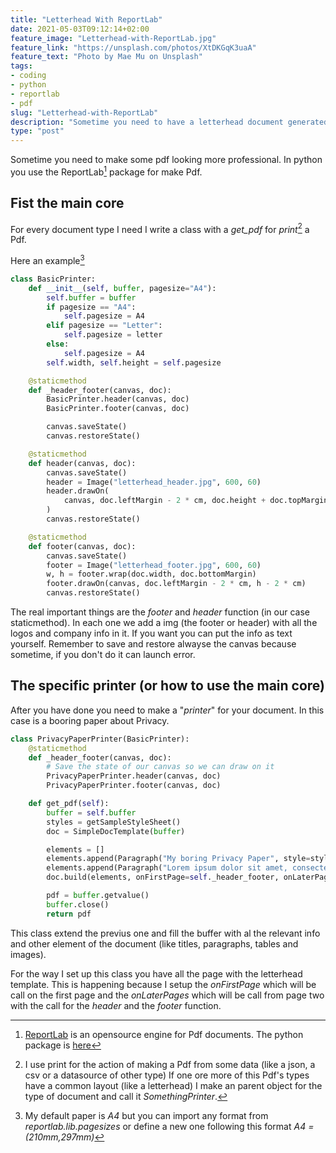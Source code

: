 ```yaml
---
title: "Letterhead With ReportLab"
date: 2021-05-03T09:12:14+02:00
feature_image: "Letterhead-with-ReportLab.jpg"
feature_link: "https://unsplash.com/photos/XtDKGqK3uaA"
feature_text: "Photo by Mae Mu on Unsplash"
tags:
- coding
- python
- reportlab
- pdf
slug: "Letterhead-with-ReportLab"
description: "Sometime you need to have a letterhead document generated by your application and here we explain how to make it with Reportlab"
type: "post"
---
```


Sometime you need to make some pdf looking more professional. 
In python you use the ReportLab[^1] package for make Pdf.
[^1]: [ReportLab](https://www.reportlab.com/opensource/) is an opensource engine for Pdf documents. The python package is [here](https://www.reportlab.com/dev/docs/)

## Fist the main core

For every document type I need I write a class with a _get_pdf_ for _print_[^2] a Pdf.
[^2]: I use print for the action of making a Pdf from some data (like a json, a csv or a datasource of other type)
If one ore more of this Pdf's types have a common layout (like a letterhead) I make an parent object for the type of document and call it _SomethingPrinter_.

Here an example[^3]
[^3]: My default paper is _A4_ but you can import any format from _reportlab.lib.pagesizes_ or define a new one following this format _A4 = (210*mm,297*mm)_

``` python
class BasicPrinter:
    def __init__(self, buffer, pagesize="A4"):
        self.buffer = buffer
        if pagesize == "A4":
            self.pagesize = A4
        elif pagesize == "Letter":
            self.pagesize = letter
        else:
            self.pagesize = A4
        self.width, self.height = self.pagesize

    @staticmethod
    def _header_footer(canvas, doc):
        BasicPrinter.header(canvas, doc)
        BasicPrinter.footer(canvas, doc)

        canvas.saveState()
        canvas.restoreState()

    @staticmethod
    def header(canvas, doc):
        canvas.saveState()
        header = Image("letterhead_header.jpg", 600, 60)
        header.drawOn(
            canvas, doc.leftMargin - 2 * cm, doc.height + doc.topMargin + 2 * cm
        )
        canvas.restoreState()

    @staticmethod
    def footer(canvas, doc):
        canvas.saveState()
        footer = Image("letterhead_footer.jpg", 600, 60)
        w, h = footer.wrap(doc.width, doc.bottomMargin)
        footer.drawOn(canvas, doc.leftMargin - 2 * cm, h - 2 * cm)
        canvas.restoreState()
```

The real important things are the _footer_ and _header_ function (in our case staticmethod). In each one we add a img (the footer or header) with all the logos and company info in it. If you want you can put the info as text yourself. Remember to save and restore alwayse the canvas because sometime, if you don't do it can launch error.

## The specific printer (or how to use the main core)

After you have done you need to make a "_printer_" for your document. In this case is a booring paper about Privacy.

``` python
class PrivacyPaperPrinter(BasicPrinter):
    @staticmethod
    def _header_footer(canvas, doc):
        # Save the state of our canvas so we can draw on it 
        PrivacyPaperPrinter.header(canvas, doc)
        PrivacyPaperPrinter.footer(canvas, doc)

    def get_pdf(self):
        buffer = self.buffer
		styles = getSampleStyleSheet()
        doc = SimpleDocTemplate(buffer)

        elements = []
        elements.append(Paragraph("My boring Privacy Paper", style=styles["Title"]))
        elements.append(Paragraph("Lorem ipsum dolor sit amet, consectetur adipiscing elit. Morbi sed sem ornare, dictum sapien at, egestas sapien. Nullam faucibus eleifend finibus. Vivamus vel sapien urna.", style=styles["Normal"]))
        doc.build(elements, onFirstPage=self._header_footer, onLaterPages=self._header_footer)

        pdf = buffer.getvalue()
        buffer.close()
        return pdf
```

This class extend the previus one and fill the buffer with al the relevant info and other element of the document (like titles, paragraphs, tables and images).

For the way I set up this class you have all the page with the letterhead template. This is happening because I setup the _onFirstPage_ which will be call on the first page and the _onLaterPages_ which will be call from page two  with the call for the _header_ and the _footer_ function.

